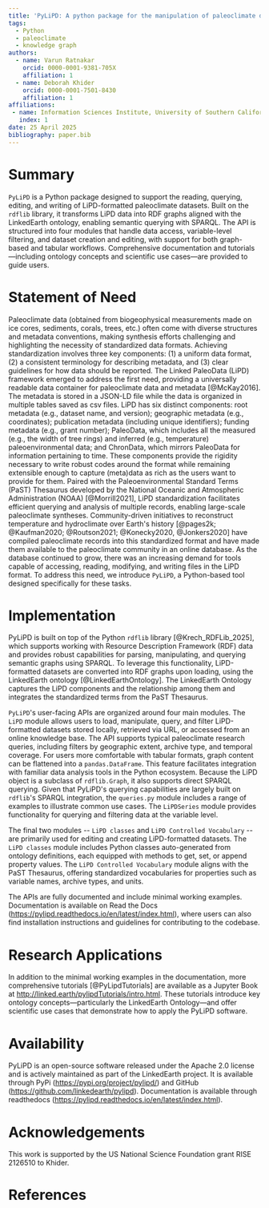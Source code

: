 ```yaml
---
title: 'PyLiPD: A python package for the manipulation of paleoclimate datasets'
tags:
  - Python
  - paleoclimate
  - knowledge graph
authors:
  - name: Varun Ratnakar
    orcid: 0000-0001-9381-705X
    affiliation: 1
  - name: Deborah Khider
    orcid: 0000-0001-7501-8430
    affiliation: 1
affiliations:
 - name: Information Sciences Institute, University of Southern California
   index: 1
date: 25 April 2025
bibliography: paper.bib
---
```


# Summary
`PyLiPD` is a Python package designed to support the reading, querying, editing, and writing of LiPD-formatted paleoclimate datasets. Built on the `rdflib` library, it transforms LiPD data into RDF graphs aligned with the LinkedEarth ontology, enabling semantic querying with SPARQL. The API is structured into four modules that handle data access, variable-level filtering, and dataset creation and editing, with support for both graph-based and tabular workflows. Comprehensive documentation and tutorials—including ontology concepts and scientific use cases—are provided to guide users. 

# Statement of Need
Paleoclimate data (obtained from biogeophysical measurements made on ice cores, sediments, corals, trees, etc.) often come with diverse structures and metadata conventions, making synthesis efforts challenging and highlighting the necessity of standardized data formats.  Achieving standardization involves three key components: (1) a uniform data format, (2) a consistent terminology for describing metadata, and (3) clear guidelines for how data should be reported. The Linked PaleoData (LiPD) framework emerged to address the first need, providing a universally readable data container for paleoclimate data and metadata [@McKay2016]. The metadata is stored in a JSON-LD file while the data is organized in multiple tables saved as csv files. LiPD has six distinct components: root metadata (e.g., dataset name, and version); geographic metadata (e.g., coordinates); publication metadata (including unique identifiers); funding metadata (e.g., grant number); PaleoData, which includes all the measured (e.g., the width of tree rings) and inferred (e.g., temperature) paleoenvironmental data; and ChronData, which mirrors PaleoData for information pertaining to time. These components provide the rigidity necessary to write robust codes around the format while remaining extensible enough to capture (meta)data as rich as the users want to provide for them. Paired with the Paleoenvironmental Standard Terms (PaST) Thesaurus developed by the National Oceanic and Atmospheric Administration (NOAA) [@Morrill2021], LiPD standardization facilitates efficient querying and analysis of multiple records, enabling large-scale paleoclimate syntheses. Community-driven initiatives to reconstruct temperature and hydroclimate over Earth's history [@pages2k; @Kaufman2020; @Routson2021; @Konecky2020, @Jonkers2020] have compiled paleoclimate records into this standardized format and have made them available to the paleoclimate community in an online database. As the database continued to grow, there was an increasing demand for tools capable of accessing, reading, modifying, and writing files in the LiPD format. To address this need, we introduce `PyLiPD`, a Python-based tool designed specifically for these tasks.

# Implementation
PyLiPD is built on top of the Python `rdflib` library [@Krech_RDFLib_2025], which supports working with Resource Description Framework (RDF) data and provides robust capabilities for parsing, manipulating, and querying semantic graphs using SPARQL. To leverage this functionality, LiPD-formatted datasets are converted into RDF graphs upon loading, using the LinkedEarth ontology [@LinkedEarthOntology]. The LinkedEarth Ontology captures the LiPD components and the relationship among them and integrates the standardized terms from the PaST Thesaurus.  

`PyLiPD`'s user-facing APIs are organized around four main modules. The `LiPD` module allows users to load, manipulate, query, and filter LiPD-formatted datasets stored locally, retrieved via URL, or accessed from an online knowledge base. The API supports typical paleoclimate research queries, including filters by geographic extent, archive type, and temporal coverage. For users more comfortable with tabular formats, graph content can be flattened into a `pandas.DataFrame`. This feature facilitates integration with familiar data analysis tools in the Python ecosystem. Because the LiPD object is a subclass of `rdflib.Graph`, it also supports direct SPARQL querying. Given that PyLiPD's querying capabilities are largely built on `rdflib`'s SPARQL integration, the `queries.py` module includes a range of examples to illustrate common use cases. The `LiPDSeries` module provides functionality for querying and filtering data at the variable level.


The final two modules -- `LiPD classes` and `LiPD Controlled Vocabulary` -- are primarily used for editing and creating LiPD-formatted datasets. The `LiPD classes` module includes Python classes auto-generated from ontology definitions, each equipped with methods to get, set, or append property values. The `LiPD Controlled Vocabulary` module aligns with the PaST Thesaurus, offering standardized vocabularies for properties such as variable names, archive types, and units. 

The APIs are fully documented and include minimal working examples. Documentation is available on Read the Docs (https://pylipd.readthedocs.io/en/latest/index.html), where users can also find installation instructions and guidelines for contributing to the codebase.

# Research Applications

In addition to the minimal working examples in the documentation, more comprehensive tutorials [@PyLipdTutorials] are available as a Jupyter Book at http://linked.earth/pylipdTutorials/intro.html. These tutorials introduce key ontology concepts—particularly the LinkedEarth Ontology—and offer scientific use cases that demonstrate how to apply the PyLiPD software.

# Availability

PyLiPD is an open-source software released under the Apache 2.0 license and is actively maintained as part of the LinkedEarth project. It is available through PyPi (https://pypi.org/project/pylipd/) and GitHub (https://github.com/linkedearth/pylipd). Documentation is available through readthedocs (https://pylipd.readthedocs.io/en/latest/index.html).

# Acknowledgements

This work is supported by the US National Science Foundation grant RISE 2126510 to Khider. 

# References
